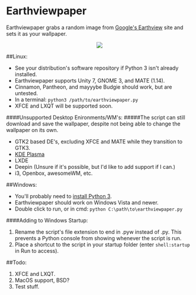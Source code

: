 # Earthviewpaper
Earthviewpaper grabs a random image from [Google's Earthview]( https://earthview.withgoogle.com ) site and sets it as your wallpaper.

<p align="center">
  <img src="https://cdn3.iconfinder.com/data/icons/faticons/32/globe-01-128.png"/>
</p>

##Linux:
* See your distribution's software repository if Python 3 isn't already installed.
* Earthviewpaper supports Unity 7, GNOME 3, and MATE (1.14).
* Cinnamon, Pantheon, and mayyybe Budgie should work, but are untested.
* In a terminal: ```python3 /path/to/earthviewpaper.py```
* XFCE and LXQT will be supported soon.

####Unsupported Desktop Enironments/WM's:
#####The script can still download and save the wallpaper, despite not being able to change the wallpaper on its own.
* GTK2 based DE's, excluding XFCE and MATE while they transition to GTK3.
* [KDE Plasma](https://www.reddit.com/r/linux/comments/4k1wht/i_made_a_script_that_changes_your_wallpaper_based/d3cvat2)
* LXDE
* Deepin (Unsure if it's possible, but I'd like to add support if I can.) 
* i3, Openbox, awesomeWM, etc.

##Windows:
* You'll probably need to [install Python 3](https://www.python.org/downloads/windows/).
* Earthviewpaper should work on Windows Vista and newer.
* Double click to run, or in cmd: ```python C:\path\to\earthviewpaper.py```

####Adding to Windows Startup:
1. Rename the script's file extension to end in .pyw instead of .py. This prevents a Python console from showing whenever the script is run.
2. Place a shortcut to the script in your startup folder (enter ```shell:startup``` in Run to access).

##Todo:
1. XFCE and LXQT.
2. MacOS support, BSD?
3. Test stuff.
